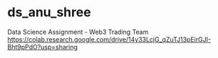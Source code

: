 # ds_anu_shree
Data Science Assignment - Web3 Trading Team 
https://colab.research.google.com/drive/14y33LcjG_qZuTJ13pEirGJI-Bht9pPdO?usp=sharing
